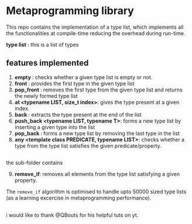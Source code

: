 # Metaprogramming library

This repo contains the implementation of a type list, which implements all the functionalities at compile-time reducing the overhead during run-time.

**type list** : this is a list of types

## features implemented
1. **empty <typename LIST>**: checks whether a given type list is empty or not.
2. **front <typename LIST>**: provides the first type in the given type list
3. **pop_front <typename LIST>**: removes the first type from the given type list and returns the newly formed type list
4. **at <typename LIST, size_t index>**: gives the type present at a given index.
5. **back <typename LIST>**: extracts the type present at the end of the list 
6. **push_back <typename LIST, typename T>**: forms a new type list by inserting a given type into the list
7. **pop_back <typename LIST>**: forms a new type list by removing the last type in the list
8. **any <template<typename> class PREDICATE, typename LIST>**: checks whether a type from the type list satisfies the given predicate/property.


##
the sub-folder contains 

9. **remove_if**: removes all elements from the type list satisfying a given property.

The `remove_if` algorithm is optimised to handle upto 50000 sized type lists (as a learning excercise in metaprogramming performance).

##
i would like to thank @QBouts for his helpful tuts on yt.